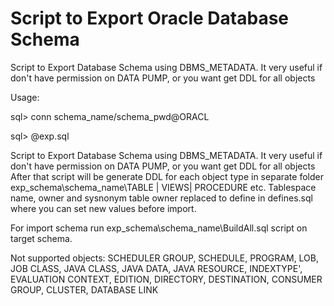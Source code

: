 Script to Export Oracle Database Schema
==============

Script to Export Database Schema using DBMS_METADATA. It very useful if don't have permission on DATA PUMP, or you want get DDL for all objects

Usage:

sql> conn schema_name/schema_pwd@ORACL

sql> @exp.sql

Script to Export Database Schema using DBMS_METADATA. It very useful if don't have permission on DATA PUMP, or you want get DDL for all objects
After that script will be generate DDL for each object type in separate folder exp_schema\schema_name\TABLE | VIEWS| PROCEDURE etc.
Tablespace name, owner and sysnonym table owner replaced to define in defines.sql where you can set new values before import.

For import schema run exp_schema\schema_name\BuildAll.sql script on target schema. 

Not supported objects:
 SCHEDULER GROUP,
 SCHEDULE,
 PROGRAM,
 LOB,
 JOB CLASS,
 JAVA CLASS,
 JAVA DATA,
 JAVA RESOURCE,
 INDEXTYPE',
 EVALUATION CONTEXT,
 EDITION,
 DIRECTORY,
 DESTINATION,
 CONSUMER GROUP,
 CLUSTER,
 DATABASE LINK

